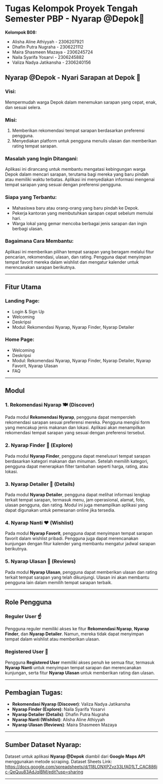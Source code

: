 # Tugas Kelompok Proyek Tengah Semester PBP - Nyarap @Depok🍳

**Kelompok B08:**
- Alisha Aline Athiyyah - 2306207921
- Dhafin Putra Nugraha - 2306221112
- Maira Shasmeen Mazaya - 2306245724
- Naila Syarifa Yosarvi - 2306245882
- Valiza Nadya Jatikansha - 2306240156

## **Nyarap @Depok - Nyari Sarapan at Depok 🍳**

### **Visi:**  
Mempermudah warga Depok dalam menemukan sarapan yang cepat, enak, dan sesuai selera.

### **Misi:**  
1. Memberikan rekomendasi tempat sarapan berdasarkan preferensi pengguna.
2. Menyediakan platform untuk pengguna menulis ulasan dan memberikan rating tempat sarapan.

### **Masalah yang Ingin Ditangani:**  
Aplikasi ini dirancang untuk membantu mengatasi kebingungan warga Depok dalam mencari sarapan, terutama bagi mereka yang baru pindah atau memiliki waktu terbatas. Aplikasi ini menyediakan informasi mengenai tempat sarapan yang sesuai dengan preferensi pengguna.

### **Siapa yang Terbantu:**  
- Mahasiswa baru atau orang-orang yang baru pindah ke Depok.
- Pekerja kantoran yang membutuhkan sarapan cepat sebelum memulai hari.
- Warga lokal yang gemar mencoba berbagai jenis sarapan dan ingin berbagi ulasan.

### **Bagaimana Cara Membantu:**  
Aplikasi ini memberikan pilihan tempat sarapan yang beragam melalui fitur pencarian, rekomendasi, ulasan, dan rating. Pengguna dapat menyimpan tempat favorit mereka dalam wishlist dan mengatur kalender untuk merencanakan sarapan berikutnya.

---

## **Fitur Utama**

### **Landing Page:**
- Login & Sign Up
- Welcoming
- Deskripsi
- Modul: Rekomendasi Nyarap, Nyarap Finder, Nyarap Detailer

### **Home Page:**
- Welcoming
- Deskripsi
- Modul: Rekomendasi Nyarap, Nyarap Finder, Nyarap Detailer, Nyarap Favorit, Nyarap Ulasan
- FAQ

---

## **Modul**

### 1. **Rekomendasi Nyarap 🍽️** (Discover)
Pada modul **Rekomendasi Nyarap**, pengguna dapat memperoleh rekomendasi sarapan sesuai preferensi mereka. Pengguna mengisi form yang mencakup jenis makanan dan lokasi. Aplikasi akan menampilkan rekomendasi tempat sarapan yang sesuai dengan preferensi tersebut.

### 2. **Nyarap Finder 📍** (Explore)
Pada modul **Nyarap Finder**, pengguna dapat menelusuri tempat sarapan berdasarkan kategori makanan dan minuman. Setelah memilih kategori, pengguna dapat menerapkan filter tambahan seperti harga, rating, atau lokasi.

### 3. **Nyarap Detailer 🍲** (Details)
Pada modul **Nyarap Detailer**, pengguna dapat melihat informasi lengkap terkait tempat sarapan, termasuk menu, jam operasional, alamat, foto, ulasan pengguna, dan rating. Modul ini juga menampilkan aplikasi yang dapat digunakan untuk pemesanan online jika tersedia.

### 4. **Nyarap Nanti ❤️** (Wishlist)
Pada modul **Nyarap Favorit**, pengguna dapat menyimpan tempat sarapan favorit dalam wishlist pribadi. Pengguna juga dapat merencanakan kunjungan dengan fitur kalender yang membantu mengatur jadwal sarapan berikutnya.

### 5. **Nyarap Ulasan 📝** (Reviews)
Pada modul **Nyarap Ulasan**, pengguna dapat memberikan ulasan dan rating terkait tempat sarapan yang telah dikunjungi. Ulasan ini akan membantu pengguna lain dalam memilih tempat sarapan terbaik.

---

## **Role Pengguna**

### **Reguler User** ☝️
Pengguna reguler memiliki akses ke fitur **Rekomendasi Nyarap**, **Nyarap Finder**, dan **Nyarap Detailer**. Namun, mereka tidak dapat menyimpan tempat dalam wishlist atau memberikan ulasan.

### **Registered User** 👥
Pengguna **Registered User** memiliki akses penuh ke semua fitur, termasuk **Nyarap Nanti** untuk menyimpan tempat sarapan dan merencanakan kunjungan, serta fitur **Nyarap Ulasan** untuk memberikan rating dan ulasan.

---

## **Pembagian Tugas:**
- **Rekomendasi Nyarap (Discover)**: Valiza Nadya Jatikansha
- **Nyarap Finder (Explore)**: Naila Syarifa Yosarvi
- **Nyarap Detailer (Details)**: Dhafin Putra Nugraha
- **Nyarap Nanti (Wishlist)**: Alisha Aline Athiyyah
- **Nyarap Ulasan (Reviews)**: Maira Shasmeen Mazaya

---

## **Sumber Dataset Nyarap:**
Dataset untuk aplikasi **Nyarap @Depok** diambil dari **Google Maps API** menggunakan metode scraping. 
Dataset Sheets Link: https://docs.google.com/spreadsheets/d/118LONXPZvz33LfAD1LT_CAC886jc-QeQuu83AdJqlBM/edit?usp=sharing 

---
